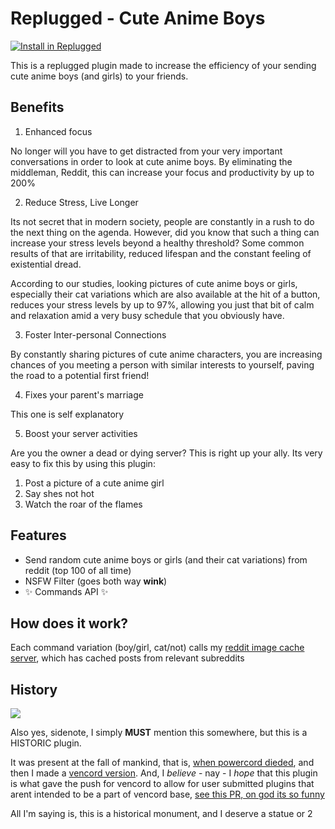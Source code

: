 # Replugged - Cute Anime Boys

[![Install in Replugged](https://img.shields.io/badge/-Install%20in%20Replugged-blue?style=for-the-badge&logo=none)](https://replugged.dev/install?identifier=ShadiestGoat/replugged-cuteanimeboys&source=github)

This is a replugged plugin made to increase the efficiency of your sending cute anime boys (and girls) to your friends.

## Benefits

1. Enhanced focus

No longer will you have to get distracted from your very important conversations in order to look at cute anime boys. By eliminating the middleman, Reddit, this can increase your focus and productivity by up to 200%

2. Reduce Stress, Live Longer

Its not secret that in modern society, people are constantly in a rush to do the next thing on the agenda. However, did you know that such a thing can increase your stress levels beyond a healthy threshold? Some common results of that are irritability, reduced lifespan and the constant feeling of existential dread.

According to our studies, looking pictures of cute anime boys or girls, especially their cat variations which are also available at the hit of a button, reduces your stress levels by up to 97%, allowing you just that bit of calm and relaxation amid a very busy schedule that you obviously have.

3. Foster Inter-personal Connections

By constantly sharing pictures of cute anime characters, you are increasing chances of you meeting a person with similar interests to yourself, paving the road to a potential first friend!

4. Fixes your parent's marriage

This one is self explanatory

5. Boost your server activities

Are you the owner a dead or dying server? This is right up your ally. Its very easy to fix this by using this plugin:
  1. Post a picture of a cute anime girl
  2. Say shes not hot
  3. Watch the roar of the flames

## Features

- Send random cute anime boys or girls (and their cat variations) from reddit (top 100 of all time)
- NSFW Filter (goes both way **wink**)
- :sparkles: Commands API :sparkles:

## How does it work?

Each command variation (boy/girl, cat/not) calls my [reddit image cache server](https://github.com/ShadiestGoat/redditImgCache), which has cached posts from relevant subreddits


## History

![](https://media.discordapp.net/attachments/735886276070342696/1152016731636772965/image.png)

Also yes, sidenote, I simply **MUST** mention this somewhere, but this is a HISTORIC plugin.

It was present at the fall of mankind, that is, [when powercord dieded](https://github.com/ShadiestGoat/cute-anime-boys-replugged), and then I made a [vencord version](https://github.com/ShadiestGoat/vencord-cuteanimeboys). And, I *believe* - nay - I *hope* that this plugin is what gave the push for vencord to allow for user submitted plugins that arent intended to be a part of vencord base, [see this PR, on god its so funny](https://github.com/Vendicated/Vencord/pull/108)

All I'm saying is, this is a historical monument, and I deserve a statue or 2
